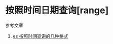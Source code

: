 # 按照时间日期查询[range]

参考文章

1. [es 按照时间查询的几种格式](https://blog.csdn.net/sxf_123456/article/details/79578923)


